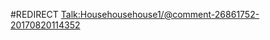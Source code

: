 #REDIRECT [Talk:Househousehouse1/@comment-26861752-20170820114352](https://2b2t.miraheze.org/wiki/Talk:Househousehouse1%2F%40comment-26861752-20170820114352)